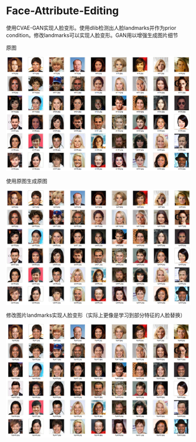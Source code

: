 # Face-Attribute-Editing

使用CVAE-GAN实现人脸变形。使用dlib检测出人脸landmarks并作为prior condition。修改landmarks可以实现人脸变形。GAN用以增强生成图片细节

原图

![ori](img/ori.png)

使用原图生成原图

![syn](img/syn.png)

修改图片landmarks实现人脸变形（实际上更像是学习到部分特征的人脸替换）

![lsyn](img/lsyn.png)

